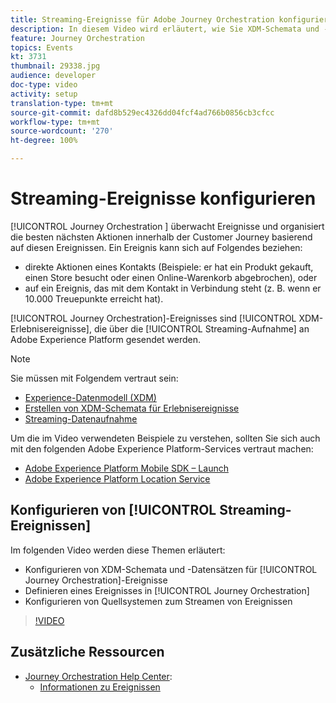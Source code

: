 ```yaml
---
title: Streaming-Ereignisse für Adobe Journey Orchestration konfigurieren
description: In diesem Video wird erläutert, wie Sie XDM-Schemata und -Datensätze für Journey Orchestration-Ereignisse konfigurieren, ein Ereignis in der Journey Orchestration definieren und Quellsysteme zum Streamen von Ereignissen konfigurieren.
feature: Journey Orchestration
topics: Events
kt: 3731
thumbnail: 29338.jpg
audience: developer
doc-type: video
activity: setup
translation-type: tm+mt
source-git-commit: dafd8b529ec4326dd04fcf4ad766b0856cb3cfcc
workflow-type: tm+mt
source-wordcount: '270'
ht-degree: 100%

---
```



# Streaming-Ereignisse konfigurieren

[!UICONTROL Journey Orchestration ] überwacht Ereignisse und organisiert die besten nächsten Aktionen innerhalb der Customer Journey basierend auf diesen Ereignissen. Ein Ereignis kann sich auf Folgendes beziehen:

* direkte Aktionen eines Kontakts (Beispiele: er hat ein Produkt gekauft, einen Store besucht oder einen Online-Warenkorb abgebrochen), oder
* auf ein Ereignis, das mit dem Kontakt in Verbindung steht (z. B. wenn er 10.000 Treuepunkte erreicht hat).

[!UICONTROL Journey Orchestration]-Ereignisses sind [!UICONTROL XDM-Erlebnisereignisse], die über die [!UICONTROL Streaming-Aufnahme] an Adobe Experience Platform gesendet werden.

>[!NOTE]
>
>Sie müssen mit Folgendem vertraut sein:
>
>* [Experience-Datenmodell (XDM)](https://docs.adobe.com/content/help/de-DE/platform-learn/tutorials/schemas/understanding-the-xdm-system-and-experience-data-model.html)
>* [Erstellen von XDM-Schemata für Erlebnisereignisse](https://docs.adobe.com/content/help/de-DE/platform-learn/tutorials/schemas/create-your-first-schema-with-out-of-the-box-components.html)
>* [Streaming-Datenaufnahme](https://docs.adobe.com/content/help/de-DE/platform-learn/tutorials/data-ingestion/understanding-streaming-ingestion.html)
>
>Um die im Video verwendeten Beispiele zu verstehen, sollten Sie sich auch mit den folgenden Adobe Experience Platform-Services vertraut machen:
>
>* [Adobe Experience Platform Mobile SDK – Launch](https://docs.adobe.com/content/help/de-DE/core-services-learn/tutorials/launch-mobile/understanding-the-mobile-sdks.html)
>* [Adobe Experience Platform Location Service](https://docs.adobe.com/content/help/de-DE/places/using/home.html)


## Konfigurieren von [!UICONTROL Streaming-Ereignissen]

Im folgenden Video werden diese Themen erläutert:

* Konfigurieren von XDM-Schemata und -Datensätzen für [!UICONTROL Journey Orchestration]-Ereignisse
* Definieren eines Ereignisses in [!UICONTROL Journey Orchestration]
* Konfigurieren von Quellsystemen zum Streamen von Ereignissen

>[!VIDEO](https://video.tv.adobe.com/v/29338?quality=12)

## Zusätzliche Ressourcen

* [Journey Orchestration Help Center](https://docs.adobe.com/content/help/de-DE/journeys/using/journey-orchestration-home.html):
   * [Informationen zu Ereignissen](https://docs.adobe.com/content/help/de-DE/journeys/using/events-journeys/about-events.html)
